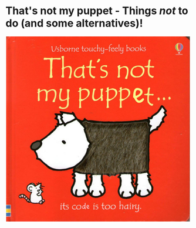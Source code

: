 <!SLIDE center subsection>
# That's not my puppet - Things *not* to do (and some alternatives)!

![.fancyborder This is a really fancy image](../_images/puppy.jpg)

